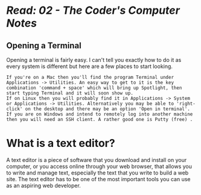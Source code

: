 # *Read: 02 - The Coder's Computer Notes*

## Opening a Terminal

Opening a terminal is fairly easy. I can't tell you exactly how to do it as every system is different but here are a few places to start looking.

    If you're on a Mac then you'll find the program Terminal under Applications -> Utilities. An easy way to get to it is the key combination 'command + space' which will bring up Spotlight, then start typing Terminal and it will soon show up.
    If on Linux then you will probably find it in Applications -> System or Applications -> Utilities. Alternatively you may be able to 'right-click' on the desktop and there may be an option 'Open in terminal'.
    If you are on Windows and intend to remotely log into another machine then you will need an SSH client. A rather good one is Putty (free) .
    


# What is a text editor?

A text editor is a piece of software that you download and install on
your computer, or you access online through your web browser, that
allows you to write and manage text, especially the text that you write
to build a web site. The text editor has to be one of the most
important tools you can use as an aspiring web developer.
